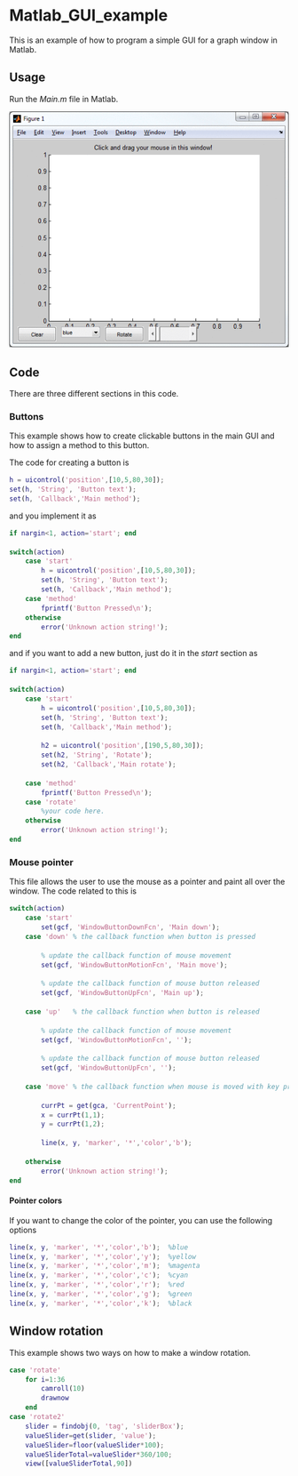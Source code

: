 # Matlab_GUI_example

This is an example of how to program a simple GUI for a graph window in Matlab.

## Usage

Run the *Main.m* file in Matlab.

![image1](/images/matlab.gif?raw=true)

## Code

There are three different sections in this code.

### Buttons

This example shows how to create clickable buttons in the main GUI and how to assign a method to this button.

The code for creating a button is 
```matlab
h = uicontrol('position',[10,5,80,30]);
set(h, 'String', 'Button text');
set(h, 'Callback','Main method');
```
and you implement it as

```matlab
if nargin<1, action='start'; end

switch(action)
	case 'start'    
		h = uicontrol('position',[10,5,80,30]);
		set(h, 'String', 'Button text');
		set(h, 'Callback','Main method');
	case 'method'
		fprintf('Button Pressed\n');
	otherwise
		error('Unknown action string!');
end
```
and if you want to add a new button, just do it in the *start* section as
```matlab
if nargin<1, action='start'; end

switch(action)
	case 'start'    
		h = uicontrol('position',[10,5,80,30]);
		set(h, 'String', 'Button text');
		set(h, 'Callback','Main method');
		
		h2 = uicontrol('position',[190,5,80,30]);
		set(h2, 'String', 'Rotate');
		set(h2, 'Callback','Main rotate');

	case 'method'
		fprintf('Button Pressed\n');
	case 'rotate'
		%your code here.
	otherwise
		error('Unknown action string!');
end
```
### Mouse pointer

This file allows the user to use the mouse as a pointer and paint all over the window. The code related to this is
```matlab
switch(action)
	case 'start'    
		set(gcf, 'WindowButtonDownFcn', 'Main down');
	case 'down' % the callback function when button is pressed
		
		% update the callback function of mouse movement
		set(gcf, 'WindowButtonMotionFcn', 'Main move');
		
		% update the callback function of mouse button released
		set(gcf, 'WindowButtonUpFcn', 'Main up');

	case 'up'   % the callback function when button is released

		% update the callback function of mouse movement
		set(gcf, 'WindowButtonMotionFcn', '');
		
		% update the callback function of mouse button released
		set(gcf, 'WindowButtonUpFcn', '');
		
	case 'move' % the callback function when mouse is moved with key pressed

		currPt = get(gca, 'CurrentPoint');
		x = currPt(1,1);
		y = currPt(1,2);

		line(x, y, 'marker', '*','color','b');
		
	otherwise
		error('Unknown action string!');
end
```
#### Pointer colors

If you want to change the color of the pointer, you can use the following options
```matlab
line(x, y, 'marker', '*','color','b');	%blue
line(x, y, 'marker', '*','color','y');	%yellow
line(x, y, 'marker', '*','color','m');	%magenta
line(x, y, 'marker', '*','color','c');	%cyan
line(x, y, 'marker', '*','color','r');	%red
line(x, y, 'marker', '*','color','g');	%green
line(x, y, 'marker', '*','color','k');	%black
```

## Window rotation

This example shows two ways on how to make a window rotation.
```matlab
case 'rotate'
	for i=1:36
		camroll(10)
		drawnow
	end
case 'rotate2'
	slider = findobj(0, 'tag', 'sliderBox');
	valueSlider=get(slider, 'value');
	valueSlider=floor(valueSlider*100);
	valueSliderTotal=valueSlider*360/100;
	view([valueSliderTotal,90])
```